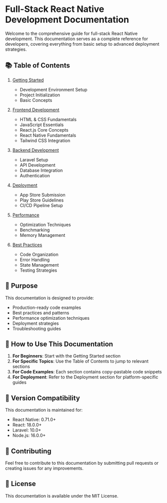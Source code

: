 # Full-Stack React Native Development Documentation

Welcome to the comprehensive guide for full-stack React Native development. This documentation serves as a complete reference for developers, covering everything from basic setup to advanced deployment strategies.

## 📚 Table of Contents

1. [Getting Started](docs/getting-started/README.md)
   - Development Environment Setup
   - Project Initialization
   - Basic Concepts

2. [Frontend Development](docs/frontend/README.md)
   - HTML & CSS Fundamentals
   - JavaScript Essentials
   - React.js Core Concepts
   - React Native Fundamentals
   - Tailwind CSS Integration

3. [Backend Development](docs/backend/README.md)
   - Laravel Setup
   - API Development
   - Database Integration
   - Authentication

4. [Deployment](docs/deployment/README.md)
   - App Store Submission
   - Play Store Guidelines
   - CI/CD Pipeline Setup

5. [Performance](docs/performance/README.md)
   - Optimization Techniques
   - Benchmarking
   - Memory Management

6. [Best Practices](docs/best-practices/README.md)
   - Code Organization
   - Error Handling
   - State Management
   - Testing Strategies

## 🎯 Purpose

This documentation is designed to provide:
- Production-ready code examples
- Best practices and patterns
- Performance optimization techniques
- Deployment strategies
- Troubleshooting guides

## 📖 How to Use This Documentation

1. **For Beginners**: Start with the Getting Started section
2. **For Specific Topics**: Use the Table of Contents to jump to relevant sections
3. **For Code Examples**: Each section contains copy-pastable code snippets
4. **For Deployment**: Refer to the Deployment section for platform-specific guides

## 🔄 Version Compatibility

This documentation is maintained for:
- React Native: 0.71.0+
- React: 18.0.0+
- Laravel: 10.0+
- Node.js: 16.0.0+

## 📝 Contributing

Feel free to contribute to this documentation by submitting pull requests or creating issues for any improvements.

## 📜 License

This documentation is available under the MIT License.